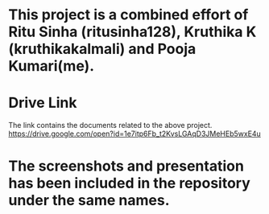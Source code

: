 # This project is a combined effort of Ritu Sinha (ritusinha128), Kruthika K (kruthikakalmali) and Pooja Kumari(me).



# Drive Link

The link contains the documents related to the above project.
https://drive.google.com/open?id=1e7itp6Fb_t2KvsLGAqD3JMeHEb5wxE4u



# The screenshots and presentation has been included in the repository under the same names.
